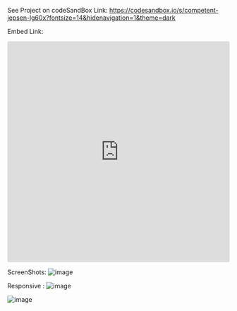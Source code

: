 See Project on codeSandBox
Link: https://codesandbox.io/s/competent-jepsen-lg60x?fontsize=14&hidenavigation=1&theme=dark

Embed Link:
<iframe src="https://codesandbox.io/embed/competent-jepsen-lg60x?fontsize=14&hidenavigation=1&theme=dark"
     style="width:100%; height:500px; border:0; border-radius: 4px; overflow:hidden;"
     title="competent-jepsen-lg60x"
     allow="accelerometer; ambient-light-sensor; camera; encrypted-media; geolocation; gyroscope; hid; microphone; midi; payment; usb; vr; xr-spatial-tracking"
     sandbox="allow-forms allow-modals allow-popups allow-presentation allow-same-origin allow-scripts"
   ></iframe>

ScreenShots:
![image](https://user-images.githubusercontent.com/79025576/114358196-49c25300-9b90-11eb-8650-65ba57a2736b.png)

Responsive :
![image](https://user-images.githubusercontent.com/79025576/114358544-a7569f80-9b90-11eb-8c86-756fb5b9cd4f.png)

![image](https://user-images.githubusercontent.com/79025576/114358601-b5a4bb80-9b90-11eb-8152-2ba2b421d841.png)
